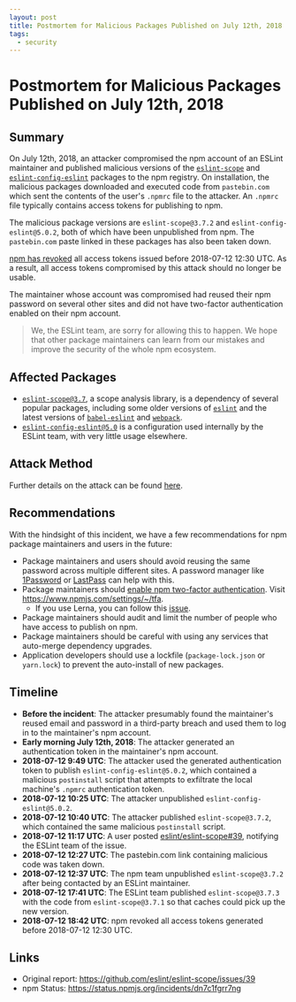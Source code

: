 ```yaml
---
layout: post
title: Postmortem for Malicious Packages Published on July 12th, 2018
tags:
  - security
---
```


# Postmortem for Malicious Packages Published on July 12th, 2018

## Summary

On July 12th, 2018, an attacker compromised the npm account of an ESLint maintainer and published malicious versions of the [`eslint-scope`](https://github.com/eslint/eslint-scope) and [`eslint-config-eslint`](https://github.com/eslint/eslint/tree/9aaf195ca691d307e8896096cefffe975218c701/packages/eslint-config-eslint) packages to the npm registry. On installation, the malicious packages downloaded and executed code from `pastebin.com` which sent the contents of the user's `.npmrc` file to the attacker. An `.npmrc` file typically contains access tokens for publishing to npm.

The malicious package versions are `eslint-scope@3.7.2` and `eslint-config-eslint@5.0.2`, both of which have been unpublished from npm. The `pastebin.com` paste linked in these packages has also been taken down.

[npm has revoked](https://status.npmjs.org/incidents/dn7c1fgrr7ng) all access tokens issued before 2018-07-12 12:30 UTC. As a result, all access tokens compromised by this attack should no longer be usable.

The maintainer whose account was compromised had reused their npm password on several other sites and did not have two-factor authentication enabled on their npm account.

> We, the ESLint team, are sorry for allowing this to happen. We hope that other package maintainers can learn from our mistakes and improve the security of the whole npm ecosystem.

## Affected Packages

* [`eslint-scope@3.7`](https://github.com/eslint/eslint-scope), a scope analysis library, is a dependency of several popular packages, including some older versions of [`eslint`](https://github.com/eslint/eslint) and the latest versions of [`babel-eslint`](https://github.com/babel/babel-eslint) and [`webpack`](https://github.com/webpack/webpack).
* [`eslint-config-eslint@5.0`](https://github.com/eslint/eslint/tree/9aaf195ca691d307e8896096cefffe975218c701/packages/eslint-config-eslint) is a configuration used internally by the ESLint team, with very little usage elsewhere.

## Attack Method

Further details on the attack can be found [here](https://gist.github.com/hzoo/51cb84afdc50b14bffa6c6dc49826b3e).

## Recommendations

With the hindsight of this incident, we have a few recommendations for npm package maintainers and users in the future:

- Package maintainers and users should avoid reusing the same password across multiple different sites. A password manager like [1Password](https://1password.com/) or [LastPass](https://www.lastpass.com/) can help with this.
- Package maintainers should [enable npm two-factor authentication](https://docs.npmjs.com/getting-started/using-two-factor-authentication). Visit https://www.npmjs.com/settings/~/tfa.
  - If you use Lerna, you can follow this [issue](https://github.com/lerna/lerna/issues/1091).
- Package maintainers should audit and limit the number of people who have access to publish on npm.
- Package maintainers should be careful with using any services that auto-merge dependency upgrades.
- Application developers should use a lockfile (`package-lock.json` or `yarn.lock`) to prevent the auto-install of new packages.

## Timeline

* **Before the incident**: The attacker presumably found the maintainer's reused email and password in a third-party breach and used them to log in to the maintainer's npm account.
* **Early morning July 12th, 2018**: The attacker generated an authentication token in the maintainer's npm account.
* **2018-07-12 9:49 UTC**: The attacker used the generated authentication token to publish `eslint-config-eslint@5.0.2`, which contained a malicious `postinstall` script that attempts to exfiltrate the local machine's `.npmrc` authentication token.
* **2018-07-12 10:25 UTC**: The attacker unpublished `eslint-config-eslint@5.0.2`.
* **2018-07-12 10:40 UTC**: The attacker published `eslint-scope@3.7.2`, which contained the same malicious `postinstall` script.
* **2018-07-12 11:17 UTC**: A user posted [eslint/eslint-scope#39](https://github.com/eslint/eslint-scope/issues/39), notifying the ESLint team of the issue.
* **2018-07-12 12:27 UTC**: The pastebin.com link containing malicious code was taken down. 
* **2018-07-12 12:37 UTC**: The npm team unpublished `eslint-scope@3.7.2` after being contacted by an ESLint maintainer.
* **2018-07-12 17:41 UTC**: The ESLint team published `eslint-scope@3.7.3` with the code from `eslint-scope@3.7.1` so that caches could pick up the new version.
* **2018-07-12 18:42 UTC**: npm revoked all access tokens generated before 2018-07-12 12:30 UTC.

## Links

- Original report: https://github.com/eslint/eslint-scope/issues/39
- npm Status: https://status.npmjs.org/incidents/dn7c1fgrr7ng
